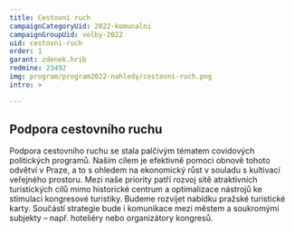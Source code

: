 ```yaml
---
title: Cestovní ruch
campaignCategoryUid: 2022-komunalni
campaignGroupUid: volby-2022
uid: cestovni-ruch
order: 1
garant: zdenek.hrib
redmine: 23492
img: program/program2022-nahledy/cestovni-ruch.png
intro: >

---
```


## Podpora cestovního ruchu
Podpora cestovního ruchu se stala palčivým tématem covidových politických programů. Naším cílem je efektivně pomoci obnově tohoto odvětví v Praze, a to s ohledem na ekonomický růst v souladu s kultivací veřejného prostoru. Mezi naše priority patří rozvoj sítě atraktivních turistických cílů mimo historické centrum a optimalizace nástrojů ke stimulaci kongresové turistiky. Budeme rozvíjet nabídku pražské turistické karty. Součástí strategie bude i komunikace mezi městem a soukromými subjekty – např. hoteliéry nebo organizátory kongresů.